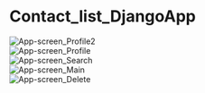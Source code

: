 # Contact_list_DjangoApp
![App-screen_Profile2](https://user-images.githubusercontent.com/91298962/199635072-52ef6fef-43ce-43b0-bfef-284a0152adac.png) <br>
![App-screen_Profile](https://user-images.githubusercontent.com/91298962/199635083-c33bc1e1-5559-4025-979e-c028acc82ae1.png)<br>
![App-screen_Search](https://user-images.githubusercontent.com/91298962/199635085-86cd2775-5ef1-4e49-9cfb-7ada25145d4d.png)<br>
![App-screen_Main](https://user-images.githubusercontent.com/91298962/199635087-bca4e9f3-2061-4aad-9fd3-f3c37ad4d175.png)<br>
![App-screen_Delete](https://user-images.githubusercontent.com/91298962/199635088-e80cdd9a-a98f-4998-b5f4-de7cd976564a.png)

